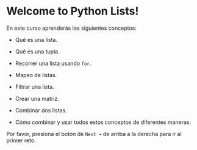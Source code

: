 # Welcome to Python Lists!

En este curso aprenderás los siguientes conceptos:

- Qué es una lista.

- Qué es una tupla.

- Recorrer una lista usando `for`.

- Mapeo de listas.

- Filtrar una lista.

- Crear una matriz.

- Combinar dos listas.

- Cómo combinar y usar todos estos conceptos de diferentes maneras.

Por favor, presiona el botón de `Next →` de arriba a la derecha para ir al primer reto.

